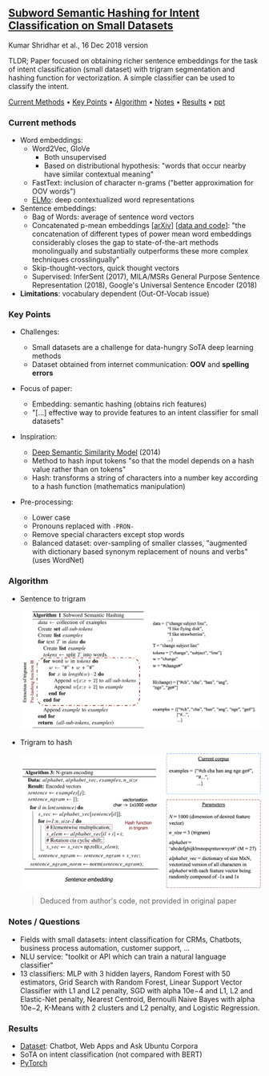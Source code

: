 ## [Subword Semantic Hashing for Intent Classification on Small Datasets](https://arxiv.org/abs/1810.07150)
Kumar Shridhar et al., 16 Dec 2018 version

TLDR; Paper focused on obtaining richer sentence embeddings for the task of intent classification (small dataset) with trigram segmentation and hashing function for vectorization. A simple classifier can be used to classify the intent.

[Current Methods](#current-methods) • [Key Points](#key-points) • [Algorithm](#algorithm) • [Notes](#notes-/-questions) • [Results](#results) • [ppt](./presentations/JournalClub-SemHash-Jul17_2019.pdf)

### Current methods
* Word embeddings:
    * Word2Vec, GloVe
        * Both unsupervised
        * Based on distributional hypothesis: "words that occur nearby have similar contextual meaning"
    * FastText: inclusion of character n-grams ("better approximation for OOV words")
    * [ELMo](./elmo.md): deep contextualized word representations
* Sentence embeddings:
    * Bag of Words: average of sentence word vectors
    * Concatenated p-mean embeddings [[arXiv](https://arxiv.org/pdf/1803.01400.pdf)] [[data and code](https://github.com/UKPLab/arxiv2018-xling-sentence-embeddings)]: "the concatenation of different types
of power mean word embeddings considerably closes the gap to state-of-the-art methods monolingually and substantially outperforms these more complex techniques crosslingually"
    * Skip-thought-vectors, quick thought vectors    
    * Supervised: InferSent (2017), MILA/MSRs General Purpose Sentence Representation (2018), Google's Universal Sentence Encoder (2018)
* **Limitations**: vocabulary dependent (Out-Of-Vocab issue)
    
### Key Points
* Challenges:
    * Small datasets are a challenge for data-hungry SoTA deep learning methods
    * Dataset obtained from internet communication: **OOV** and **spelling errors**
* Focus of paper:
    * Embedding: semantic hashing (obtains rich features)
    * "[...] effective way to provide features to an intent classifier for small datasets"
* Inspiration:
    * [Deep Semantic Similarity Model](http://www.iro.umontreal.ca/~lisa/pointeurs/WWW2014.pdf) (2014)
    * Method to hash input tokens "so that the model depends on a hash value rather than on tokens"
    * Hash: transforms a string of characters into a number key according to a hash function (mathematics manipulation)

* Pre-processing:
    * Lower case
    * Pronouns replaced with `-PRON-`
    * Remove special characters except stop words
    * Balanced dataset: over-sampling of smaller classes, "augmented with dictionary based synonym replacement of nouns and verbs" (uses WordNet) 
    
### Algorithm    
* Sentence to trigram
    <p align="left">
    <img src="./imgs/sem_hash_alg.png" width="500" alt="Sem Hash Alg">
    </p>

* Trigram to hash
    <p align="left">
    <img src="./imgs/sem_hash_alg_ngram.png" width="500" alt="Sem Hash Alg N-gram">
    </p>
    
    > Deduced from author's code, not provided in original paper

### Notes / Questions
* Fields with small datasets: intent classification for CRMs, Chatbots, business process automation, customer support, ...
* NLU service: "toolkit or API which can train a natural language classifier"
* 13 classifiers: MLP with 3 hidden layers, Random Forest with 50 estimators, Grid Search with Random Forest, Linear Support Vector Classifier with L1 and L2 penalty, SGD with alpha 10e−4 and L1, L2 and Elastic-Net penalty, Nearest Centroid, Bernoulli Naive Bayes with alpha 10e−2, K-Means with 2 clusters and L2 penalty, and Logistic Regression.

### Results
* [Dataset](https://github.com/sebischair/NLU-Evaluation-Corpora): Chatbot, Web Apps and Ask Ubuntu Corpora
* SoTA on intent classification (not compared with BERT)
* [PyTorch](https://github.com/kumar-shridhar/Know-Your-Intent)
